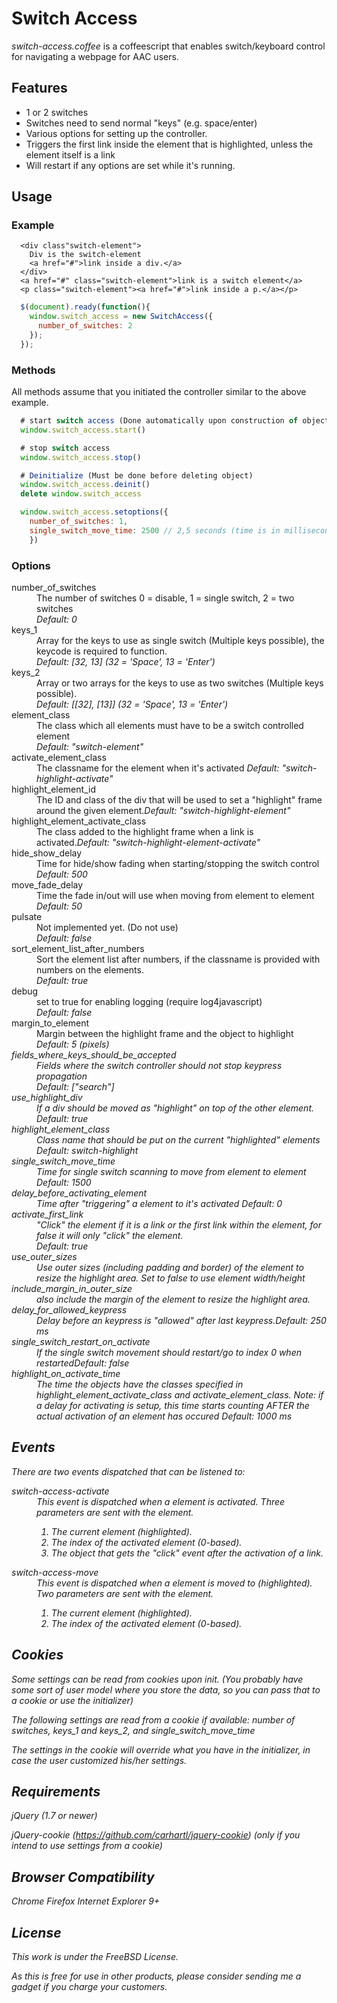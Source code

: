 # Switch Access 

*switch-access.coffee* is a coffeescript that enables switch/keyboard control for navigating a webpage for AAC users.

## Features

- 1 or 2 switches
- Switches need to send normal "keys" (e.g. space/enter)
- Various options for setting up the controller.
- Triggers the first link inside the element that is highlighted, unless the element itself is a link
- Will restart if any options are set while it's running.

## Usage

### Example
```
  <div class"switch-element">
    Div is the switch-element
    <a href="#">link inside a div.</a>
  </div>
  <a href="#" class="switch-element">link is a switch element</a>
  <p class="switch-element"><a href="#">link inside a p.</a></p>
```

```javascript
  $(document).ready(function(){
    window.switch_access = new SwitchAccess({
      number_of_switches: 2
    });
  });
```

### Methods

All methods assume that you initiated the controller similar to the above example.

```javascript
  # start switch access (Done automatically upon construction of object)
  window.switch_access.start() 

  # stop switch access
  window.switch_access.stop() 

  # Deinitialize (Must be done before deleting object)
  window.switch_access.deinit()
  delete window.switch_access

  window.switch_access.setoptions({
    number_of_switches: 1,
    single_switch_move_time: 2500 // 2,5 seconds (time is in milliseconds)
    })

```


### Options
<dl>
  <dt>number_of_switches</dt>
  <dd>The number of switches 0 = disable, 1 = single switch, 2 = two switches <br/><em>Default: 0</em></dd>
  <dt>keys_1</dt>
  <dd>Array for the keys to use as single switch (Multiple keys possible), the keycode is required to function. <br/><em>Default: [32, 13] (32 = 'Space', 13 = 'Enter')</em></dd>
  <dt>keys_2</dt>
  <dd>Array or two arrays for the keys to use as two switches (Multiple keys possible). <br/><em>Default: [[32], [13]] (32 = 'Space', 13 = 'Enter')</em></dd>
  <dt>element_class</dt>
  <dd>The class which all elements must have to be a switch controlled element <br/><em>Default: "switch-element"</em></dd>
  <dt>activate_element_class</dt>
  <dd>The classname for the element when it's activated <em>Default: "switch-highlight-activate"</em> </dd>
  <dt>highlight_element_id</dt>
  <dd>The ID and class of the div that will be used to set a "highlight" frame around the given element.<em>Default: "switch-highlight-element"</em></dd>
  <dt>highlight_element_activate_class</dt>
  <dd>The class added to the highlight frame when a link is activated.<em>Default: "switch-highlight-element-activate"</em></dd>
  <dt>hide_show_delay</dt>
  <dd>Time for hide/show fading when starting/stopping the switch control <br/><em>Default: 500</em></dd>
  <dt>move_fade_delay</dt>
  <dd>Time the fade in/out will use when moving from element to element <br/><em>Default: 50</em></dd>
  <dt>pulsate</dt>
  <dd>Not implemented yet. (Do not use) <br/><em>Default: false</em></dd>
  <dt>sort_element_list_after_numbers</dt>
  <dd>Sort the element list after numbers, if the classname is provided with numbers on the elements. <br/><em>Default: true</em></dd>
  <dt>debug</dt>
  <dd>set to true for enabling logging (require log4javascript) <br/><em>Default: false</em></dd>
  <dt>margin_to_element</dt>
  <dd>Margin between the highlight frame and the object to highlight <br/><em>Default: 5 (pixels)<em> </dd>
  <dt>fields_where_keys_should_be_accepted</dt>
  <dd>Fields where the switch controller should not stop keypress propagation <br/><em>Default: ["search"]<em> </dd>
  <dt>use_highlight_div</dt>
  <dd>If a div should be moved as "highlight" on top of the other element. <br/><em>Default: true<em> </dd>
  <dt>highlight_element_class</dt>
  <dd>Class name that should be put on the current "highlighted" elements <br/><em>Default: switch-highlight</em></dd>
  <dt>single_switch_move_time</dt>
  <dd>Time for single switch scanning to move from element to element <br/><em>Default: 1500</em></dd>
  <dt>delay_before_activating_element</dt>
  <dd>Time after "triggering" a element to it's activated <em>Default: 0</em></dd>
  <dt>activate_first_link</dt>
  <dd>"Click" the element if it is a link or the first link within the element, for false it will only "click" the element.<br/><em>Default: true</em></dd>
  <dt>use_outer_sizes</dt>
  <dd>Use outer sizes (including padding and border) of the element to resize the highlight area. Set to false to use element width/height</dd>
  <dt>include_margin_in_outer_size</dt>
  <dd>also include the margin of the element to resize the highlight area.</dd>
  <dt>delay_for_allowed_keypress</dt>
  <dd>Delay before an keypress is "allowed" after last keypress.<em>Default: 250 ms</em></dd>
  <dt>single_switch_restart_on_activate</dt>
  <dd>If the single switch movement should restart/go to index 0 when restarted<em>Default: false</em></dd>
  <dt>highlight_on_activate_time</dt>
  <dd>The time the objects have the classes specified in highlight_element_activate_class and activate_element_class. Note: if a delay for activating is setup, this time starts counting AFTER the actual activation of an element has occured <em>Default: 1000 ms</em> </dd>
</dl>

## Events

There are two events dispatched that can be listened to:
<dl>
  <dt>switch-access-activate</dt>
  <dd>This event is dispatched when a element is activated. Three parameters are sent with the element. 
    <ol><li>The current element (highlighted).</li>
      <li>The index of the activated element (0-based).</li>
      <li>The object that gets the "click" event after the activation of a link.</li>
    </ol>
  </dd>
  <dt>switch-access-move</dt>
  <dd>This event is dispatched when a element is moved to (highlighted). Two parameters are sent with the element. 
    <ol><li>The current element (highlighted).</li>
      <li>The index of the activated element (0-based).</li>
    </ol>
  </dd>
</dl>


## Cookies

Some settings can be read from cookies upon init. (You probably have some sort of user model where you store the data, so you can pass that to a cookie or use the initializer)

The following settings are read from a cookie if available: number of switches, keys_1 and keys_2, and single_switch_move_time

The settings in the cookie will override what you have in the initializer, in case the user customized his/her settings.

## Requirements

jQuery (1.7 or newer)

jQuery-cookie (https://github.com/carhartl/jquery-cookie) (only if you intend to use settings from a cookie)

## Browser Compatibility

Chrome
Firefox
Internet Explorer 9+

## License

This work is under the FreeBSD License.

As this is *free* for use in other products, please consider sending me a gadget if you charge your customers.
